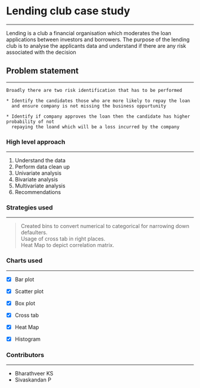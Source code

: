 # Lending club case study 
---
Lending is a club a financial organisation which moderates the loan applications between investors and borrowers. The purpose of the lending club is to
analyse the applicants data and understand if there are any risk associated with the decision

## Problem statement
---
```
Broadly there are two risk identification that has to be performed 

* Identify the candidates those who are more likely to repay the loan 
  and ensure company is not missing the business oppurtunity 
  
* Identify if company approves the loan then the candidate has higher probability of not 
  repaying the loand which will be a loss incurred by the company 
```

### High level approach 
---
1. Understand the data
2. Perform data clean up
3. Univariate analysis
4. Bivariate analysis
6. Multivariate analysis
7. Recommendations

### Strategies used 
---
> Created bins to convert numerical to categorical for narrowing down defaulters.  
> Usage of cross tab in right places.  
> Heat Map to depict correlation matrix.  


### Charts used 
---
- [x] Bar plot
- [x] Scatter plot
- [x] Box plot
- [x] Cross tab
- [x] Heat Map
- [x] Histogram


### Contributors 
---
- Bharathveer KS
- Sivaskandan P 






